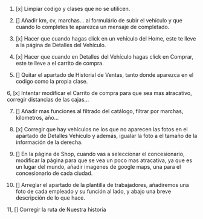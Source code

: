 
1. [x] Limpiar codigo y clases que no se utilicen.

2. [] Añadir km, cv, marchas... al formulário de subir el vehículo y que cuando lo completes te aparezca un mensaje de completado.

3. [x] Hacer que cuando hagas click en un vehículo del Home, este te lleve a la página de Detalles del Vehículo.

4. [x] Hacer que cuando en Detalles del Vehículo hagas click en Comprar, este te lleve a el carrito de compra.

5. [] Quitar el apartado de Historial de Ventas, tanto donde aparezca en el codigo como la propia clase.

6, [x] Intentar modificar el Carrito de compra para que sea mas atracativo, corregir distancias de las cajas...

7. [] Añadir mas funciones al filtrado del catálogo, filtrar por marchas, kilometros, año...

8. [x] Corregir que hay vehículos ne los que no aparecen las fotos en el apartado de Detalles Vehículo y además, igualar la foto a 
 el tamaño de la información de la derecha.

9. [] En la página de Shop, cuando vas a seleccionar el concesionario, modificar la página para que se vea un poco mas atracativa, ya que es
 un lugar del mundo, añadir imagenes de google maps, una para el concesionario de cada ciudad.

10. [] Arreglar el apartado de la plantilla de trabajadores, añadiremos una foto de cada empleado y su función al lado, y abajo una breve 
 descripción de lo que hace.

11, [] Corregir la ruta de Nuestra historia